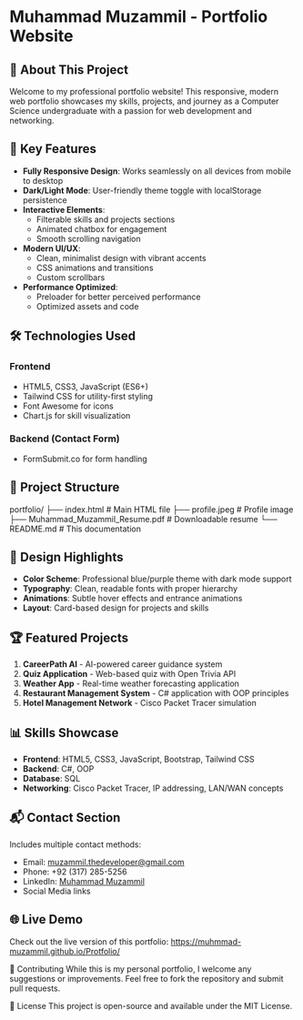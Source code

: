 # Muhammad Muzammil - Portfolio Website

## 🌟 About This Project

Welcome to my professional portfolio website! This responsive, modern web portfolio showcases my skills, projects, and journey as a Computer Science undergraduate with a passion for web development and networking.

## 🚀 Key Features

- **Fully Responsive Design**: Works seamlessly on all devices from mobile to desktop
- **Dark/Light Mode**: User-friendly theme toggle with localStorage persistence
- **Interactive Elements**:
  - Filterable skills and projects sections
  - Animated chatbox for engagement
  - Smooth scrolling navigation
- **Modern UI/UX**:
  - Clean, minimalist design with vibrant accents
  - CSS animations and transitions
  - Custom scrollbars
- **Performance Optimized**:
  - Preloader for better perceived performance
  - Optimized assets and code

## 🛠️ Technologies Used

### Frontend
- HTML5, CSS3, JavaScript (ES6+)
- Tailwind CSS for utility-first styling
- Font Awesome for icons
- Chart.js for skill visualization

### Backend (Contact Form)
- FormSubmit.co for form handling

## 📂 Project Structure
portfolio/
├── index.html # Main HTML file
├── profile.jpeg # Profile image
├── Muhammad_Muzammil_Resume.pdf # Downloadable resume
└── README.md # This documentation

## 🎨 Design Highlights

- **Color Scheme**: Professional blue/purple theme with dark mode support
- **Typography**: Clean, readable fonts with proper hierarchy
- **Animations**: Subtle hover effects and entrance animations
- **Layout**: Card-based design for projects and skills

## 🏆 Featured Projects

1. **CareerPath AI** - AI-powered career guidance system
2. **Quiz Application** - Web-based quiz with Open Trivia API
3. **Weather App** - Real-time weather forecasting application
4. **Restaurant Management System** - C# application with OOP principles
5. **Hotel Management Network** - Cisco Packet Tracer simulation

## 📊 Skills Showcase

- **Frontend**: HTML5, CSS3, JavaScript, Bootstrap, Tailwind CSS
- **Backend**: C#, OOP
- **Database**: SQL
- **Networking**: Cisco Packet Tracer, IP addressing, LAN/WAN concepts

## 📬 Contact Section

Includes multiple contact methods:
- Email: muzammil.thedeveloper@gmail.com
- Phone: +92 (317) 285-5256
- LinkedIn: [Muhammad Muzammil](https://www.linkedin.com/in/muhammad-muzammil-7562bb316)
- Social Media links

## 🌐 Live Demo
Check out the live version of this portfolio: 
https://muhmmad-muzammil.github.io/Protfolio/

🤝 Contributing
While this is my personal portfolio, I welcome any suggestions or improvements. Feel free to fork the repository and submit pull requests.

📜 License
This project is open-source and available under the MIT License.
